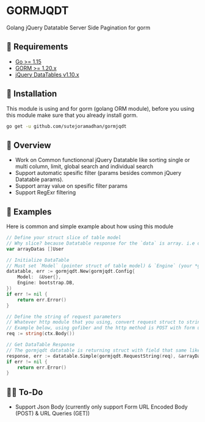 # GORMJQDT
Golang jQuery Datatable Server Side Pagination for gorm

## 📖 Requirements
- [Go >= 1.15](https://golang.org/)
- [GORM >= 1.20.x](https://gorm.io/)
- [jQuery DataTables v1.10.x](http://datatables.net/)

## 🚀 Installation
This module is using and for gorm (golang ORM module), before you using this module make sure that you already install gorm.

```bash
go get -u github.com/sutejoramadhan/gormjqdt
```

## 👀 Overview
- Work on Common functiononal jQuery Datatable like sorting single or multi column, limit, global search and individual search
- Support automatic spesific filter (params besides common jQuery Datatable params).
- Support array value on spesific filter params
- Support RegExr filtering

## 🎸 Examples
Here is common and simple example about how using this module
```go
// Define your struct slice of table model
// Why slice? because Datatable response for the `data` is array. i.e data: [{}]
var arrayDatas []User

// Initialize DataTable
// Must set `Model` (pointer struct of table model) & `Engine` (your *gorm.DB context)
datatable, err := gormjqdt.New(gormjqdt.Config{
    Model:  &User{},
    Engine: bootstrap.DB,
})
if err != nil {
    return err.Error()
}

// Define the string of request parameters
// Whatever http module that you using, convert request struct to string
// Example below, using gofiber and the http method is POST with form url encoded body
req := string(ctx.Body())

// Get DataTable Response
// The gormjqdt datatable is returning struct with field that same like jQuery Datatable supported response.
response, err := datatable.Simple(gormjqdt.RequestString(req), &arrayDatas)
if err != nil {
    return err.Error()
}
```

## 👨‍💻 To-Do
- Support Json Body (currently only support Form URL Encoded Body (POST) & URL Queries (GET))